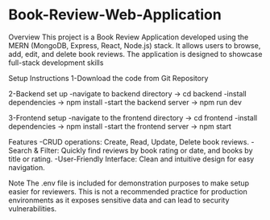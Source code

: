 # Book-Review-Web-Application

Overview
This project is a Book Review Application developed using the MERN (MongoDB, Express, React, Node.js) stack. It allows users to browse, add, edit, and delete book reviews. The application is designed to showcase full-stack development skills

Setup Instructions
1-Download the code from Git Repository

2-Backend set up
-navigate to backend directory -> cd backend
-install dependencies -> npm install
-start the backend server -> npm run dev

3-Frontend setup
-navigate to the frontend directory -> cd frontend
-install dependencies -> npm install
-start the frontend server -> npm start

Features
-CRUD operations: Create, Read, Update, Delete book reviews.
-Search & Filter: Quickly find reviews by book rating or date, and books by title or rating.
-User-Friendly Interface: Clean and intuitive design for easy navigation.

Note
The .env file is included for demonstration purposes to make setup easier for reviewers.
This is not a recommended practice for production environments as it exposes sensitive data and can lead to security vulnerabilities.
